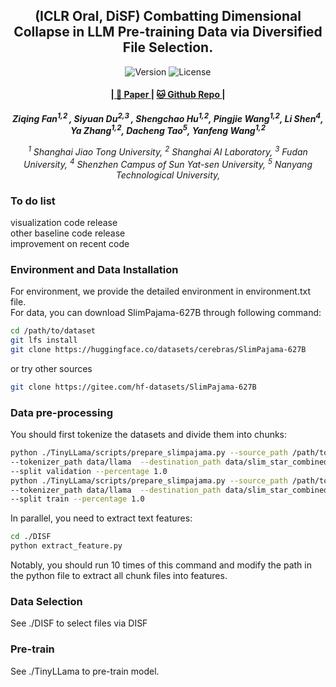 <p align="center" width="100%">
</p>

<div id="top" align="center">

(ICLR Oral, DiSF) Combatting Dimensional Collapse in LLM Pre-training Data via Diversified File Selection.
-----------------------------
<img src="https://img.shields.io/badge/Version-1.0.0-blue.svg" alt="Version"> 
<img src="https://img.shields.io/badge/License-Apache_2.0-green.svg" alt="License">

<h4> |<a href="https://arxiv.org/pdf/2504.20644"> 📑 Paper </a> |
<a href="https://github.com/MediaBrain-SJTU/DISF"> 🐱 Github Repo </a> |
</h4>

<!-- **Authors:** -->

_**Ziqing Fan<sup>1,2 </sup>, Siyuan Du<sup>2,3 </sup>, Shengchao Hu<sup>1,2</sup>, Pingjie Wang<sup>1,2</sup>, Li Shen<sup>4</sup>, Ya Zhang<sup>1,2</sup>, Dacheng Tao<sup>5</sup>, Yanfeng Wang<sup>1,2</sup>**_


<!-- **Affiliations:** -->


_<sup>1</sup> Shanghai Jiao Tong University,
<sup>2</sup> Shanghai AI Laboratory,
<sup>3</sup> Fudan University,
<sup>4</sup> Shenzhen Campus of Sun Yat-sen University,
<sup>5</sup> Nanyang Technological University,_

</div>

### To do list
visualization code release  
other baseline code release  
improvement on recent code  

### Environment and Data Installation
For environment, we provide the detailed environment in environment.txt file.  
For data, you can download SlimPajama-627B through following command:
```bash
cd /path/to/dataset  
git lfs install  
git clone https://huggingface.co/datasets/cerebras/SlimPajama-627B  
```
or try other sources  
```bash
git clone https://gitee.com/hf-datasets/SlimPajama-627B
```
### Data pre-processing
You should first tokenize the datasets and divide them into chunks:  
```bash
python ./TinyLLama/scripts/prepare_slimpajama.py --source_path /path/to/SlimPajama \
--tokenizer_path data/llama  --destination_path data/slim_star_combined \
--split validation --percentage 1.0  
python ./TinyLLama/scripts/prepare_slimpajama.py --source_path /path/to/SlimPajama \
--tokenizer_path data/llama  --destination_path data/slim_star_combined \
--split train --percentage 1.0
```
In parallel, you need to extract text features:
```bash
cd ./DISF
python extract_feature.py  
```
Notably, you should run 10 times of this command and modify the path in the python file to extract all chunk files into features.  

### Data Selection
See ./DISF to select files via DISF  

### Pre-train  
See ./TinyLLama to pre-train model.  
